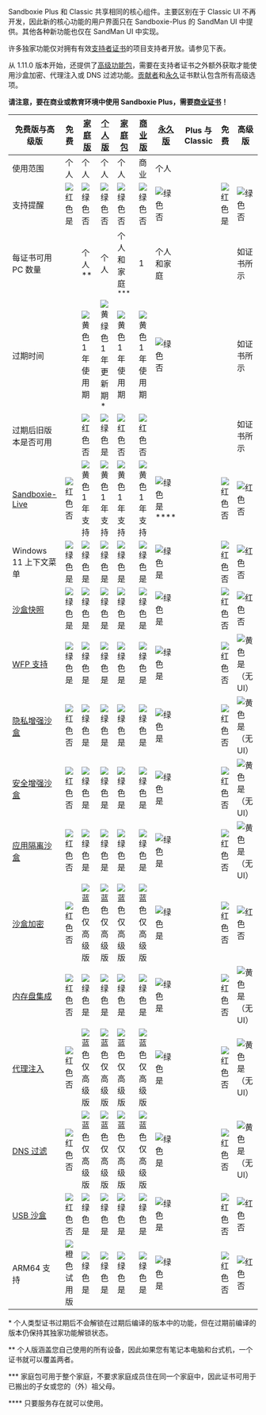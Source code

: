 Sandboxie Plus 和 Classic 共享相同的核心组件。主要区别在于 Classic UI 不再开发，因此新的核心功能的用户界面只在 Sandboxie-Plus 的 SandMan UI 中提供。其他各种新功能也仅在 SandMan UI 中实现。

许多独家功能仅对拥有有效[支持者证书](https://sandboxie-plus.com/supporter-certificate/)的项目支持者开放。请参见下表。

从 1.11.0 版本开始，还提供了[高级功能包](https://xanasoft.com/product/sandboxie-plus-advanced-upgrade/)，需要在支持者证书之外额外获取才能使用沙盒加密、代理注入或 DNS 过滤功能。[贡献者](https://sandboxie-plus.com/contribute/)和[永久](https://xanasoft.com/product/sandboxie-plus-eternal/)证书默认包含所有高级选项。

**请注意，要在商业或教育环境中使用 Sandboxie Plus，需要[商业证书](https://xanasoft.com/product/sandboxie-plus-business/)！**

| 免费版与高级版           											| 免费                                            												| [家庭版](https://xanasoft.com/product/sandboxie-plus-home/)  												| [个人版](https://xanasoft.com/product/sandboxie-plus-personal/)  													| [家庭包](https://xanasoft.com/product/sandboxie-plus-familypack/)  									| [商业版](https://xanasoft.com/product/sandboxie-plus-business/)  										| [永久版](https://xanasoft.com/product/sandboxie-plus-eternal/)  							 			| Plus 与 Classic  | 免费 						                     								 				| 高级版                                            													|
|-----------------------------------------------------------------------|-----------------------------------------------------------------------------------------------|-----------------------------------------------------------------------------------------------------------|-----------------------------------------------------------------------------------------------------------------------|-----------------------------------------------------------------------------------------------------------|-----------------------------------------------------------------------------------------------------------|-------------------------------------------------------------------------------------------------------|-------------------|-----------------------------------------------------------------------------------------------|-------------------------------------------------------------------------------------------------------|
| 使用范围 																| 个人 						 																| 个人                                        															| 个人                                                    															| 个人                                                          										| 商业                                                        										| 个人                                                    											| 					|	                                                      								 		|                 																						|
| 支持提醒 				 										| ![红色](https://placeholder.antonshell.me/img?width=15&color_bg=ff0000&text=+) 是   	| ![绿色](https://placeholder.antonshell.me/img?width=15&color_bg=7cfc00&text=+) 否 					| ![绿色](https://placeholder.antonshell.me/img?width=15&color_bg=7cfc00&text=+) 否   							| ![绿色](https://placeholder.antonshell.me/img?width=15&color_bg=7cfc00&text=+) 否   				| ![绿色](https://placeholder.antonshell.me/img?width=15&color_bg=7cfc00&text=+) 否   				| ![绿色](https://placeholder.antonshell.me/img?width=15&color_bg=7cfc00&text=+) 否    			|                 	| ![红色](https://placeholder.antonshell.me/img?width=15&color_bg=ff0000&text=+) 是 		| ![绿色](https://placeholder.antonshell.me/img?width=15&color_bg=7cfc00&text=+) 否 				|
| 每证书可用 PC 数量 			 										|                                                 												| 个人 \*\*                                               												| 个人                                                          													| 个人和家庭 <sup>\*\*\*</sup>                                           							| 1                                                           												| 个人和家庭           															 			|                 	|                                                 								 				| 如证书所示  																						|
| 过期时间 					 										|                                                 												| ![黄色](https://placeholder.antonshell.me/img?width=15&color_bg=ffff00&text=+) 1 年使用期  	| ![黄绿色](https://placeholder.antonshell.me/img?width=15&color_bg=9acd32&text=+) 1 年更新期 \* 	| ![黄色](https://placeholder.antonshell.me/img?width=15&color_bg=ffff00&text=+) 1 年使用期  	| ![黄色](https://placeholder.antonshell.me/img?width=15&color_bg=ffff00&text=+) 1 年使用期  	| ![绿色](https://placeholder.antonshell.me/img?width=15&color_bg=7cfc00&text=+) 否   			|                 	|                                                 								 				| 如证书所示  																						|
| 过期后旧版本是否可用 	 									|                                                 												| ![红色](https://placeholder.antonshell.me/img?width=15&color_bg=ff0000&text=+) 否    				| ![绿色](https://placeholder.antonshell.me/img?width=15&color_bg=7cfc00&text=+) 是   							| ![红色](https://placeholder.antonshell.me/img?width=15&color_bg=ff0000&text=+) 否   					| ![红色](https://placeholder.antonshell.me/img?width=15&color_bg=ff0000&text=+) 否   					|                                                            								 			|                 	|                                                 								 				| 如证书所示  																						|
| [Sandboxie-Live](../PlusContent/Sandboxie-Live.md) 					| ![红色](https://placeholder.antonshell.me/img?width=15&color_bg=ff0000&text=+) 否    	| ![黄色](https://placeholder.antonshell.me/img?width=15&color_bg=ffff00&text=+) 1 年支持  | ![黄色](https://placeholder.antonshell.me/img?width=15&color_bg=ffff00&text=+) 1 年支持  			| ![黄色](https://placeholder.antonshell.me/img?width=15&color_bg=ffff00&text=+) 1 年支持  | ![黄色](https://placeholder.antonshell.me/img?width=15&color_bg=ffff00&text=+) 1 年支持 	| ![绿色](https://placeholder.antonshell.me/img?width=15&color_bg=7cfc00&text=+) 是\*\*\*\* 	|                 	| ![红色](https://placeholder.antonshell.me/img?width=15&color_bg=ff0000&text=+) 否  		| ![红色](https://placeholder.antonshell.me/img?width=15&color_bg=ff0000&text=+) 否 				|
| Windows 11 上下文菜单        										| ![绿色](https://placeholder.antonshell.me/img?width=15&color_bg=7cfc00&text=+) 是 	| ![绿色](https://placeholder.antonshell.me/img?width=15&color_bg=7cfc00&text=+) 是  				| ![绿色](https://placeholder.antonshell.me/img?width=15&color_bg=7cfc00&text=+) 是  							| ![绿色](https://placeholder.antonshell.me/img?width=15&color_bg=7cfc00&text=+) 是  				| ![绿色](https://placeholder.antonshell.me/img?width=15&color_bg=7cfc00&text=+) 是  				| ![绿色](https://placeholder.antonshell.me/img?width=15&color_bg=7cfc00&text=+) 是  			|                 	| ![红色](https://placeholder.antonshell.me/img?width=15&color_bg=ff0000&text=+) 否  		| ![红色](https://placeholder.antonshell.me/img?width=15&color_bg=ff0000&text=+) 否 				|
| [沙盒快照](../PlusContent/BoxSnapshots.md)  						| ![绿色](https://placeholder.antonshell.me/img?width=15&color_bg=7cfc00&text=+) 是 	| ![绿色](https://placeholder.antonshell.me/img?width=15&color_bg=7cfc00&text=+) 是  				| ![绿色](https://placeholder.antonshell.me/img?width=15&color_bg=7cfc00&text=+) 是  							| ![绿色](https://placeholder.antonshell.me/img?width=15&color_bg=7cfc00&text=+) 是  				| ![绿色](https://placeholder.antonshell.me/img?width=15&color_bg=7cfc00&text=+) 是  				| ![绿色](https://placeholder.antonshell.me/img?width=15&color_bg=7cfc00&text=+) 是  			|                 	| ![红色](https://placeholder.antonshell.me/img?width=15&color_bg=ff0000&text=+) 否  		| ![红色](https://placeholder.antonshell.me/img?width=15&color_bg=ff0000&text=+) 否 				|
| [WFP 支持](../PlusContent/WFPSupport.md)  							| ![绿色](https://placeholder.antonshell.me/img?width=15&color_bg=7cfc00&text=+) 是 	| ![绿色](https://placeholder.antonshell.me/img?width=15&color_bg=7cfc00&text=+) 是  				| ![绿色](https://placeholder.antonshell.me/img?width=15&color_bg=7cfc00&text=+) 是  							| ![绿色](https://placeholder.antonshell.me/img?width=15&color_bg=7cfc00&text=+) 是  				| ![绿色](https://placeholder.antonshell.me/img?width=15&color_bg=7cfc00&text=+) 是  				| ![绿色](https://placeholder.antonshell.me/img?width=15&color_bg=7cfc00&text=+) 是  			|                 	| ![红色](https://placeholder.antonshell.me/img?width=15&color_bg=ff0000&text=+) 否  		| ![黄色](https://placeholder.antonshell.me/img?width=15&color_bg=ffff00&text=+) 是（无 UI） 	|
| [隐私增强沙盒](../PlusContent/privacy-mode.md)  			| ![红色](https://placeholder.antonshell.me/img?width=15&color_bg=ff0000&text=+) 否    	| ![绿色](https://placeholder.antonshell.me/img?width=15&color_bg=7cfc00&text=+) 是  				| ![绿色](https://placeholder.antonshell.me/img?width=15&color_bg=7cfc00&text=+) 是  							| ![绿色](https://placeholder.antonshell.me/img?width=15&color_bg=7cfc00&text=+) 是  				| ![绿色](https://placeholder.antonshell.me/img?width=15&color_bg=7cfc00&text=+) 是  				| ![绿色](https://placeholder.antonshell.me/img?width=15&color_bg=7cfc00&text=+) 是  			|                 	| ![红色](https://placeholder.antonshell.me/img?width=15&color_bg=ff0000&text=+) 否  		| ![黄色](https://placeholder.antonshell.me/img?width=15&color_bg=ffff00&text=+) 是（无 UI） 	|
| [安全增强沙盒](../PlusContent/security-mode.md)  			| ![红色](https://placeholder.antonshell.me/img?width=15&color_bg=ff0000&text=+) 否    	| ![绿色](https://placeholder.antonshell.me/img?width=15&color_bg=7cfc00&text=+) 是  				| ![绿色](https://placeholder.antonshell.me/img?width=15&color_bg=7cfc00&text=+) 是  							| ![绿色](https://placeholder.antonshell.me/img?width=15&color_bg=7cfc00&text=+) 是  				| ![绿色](https://placeholder.antonshell.me/img?width=15&color_bg=7cfc00&text=+) 是  				| ![绿色](https://placeholder.antonshell.me/img?width=15&color_bg=7cfc00&text=+) 是  			|                 	| ![红色](https://placeholder.antonshell.me/img?width=15&color_bg=ff0000&text=+) 否  		| ![黄色](https://placeholder.antonshell.me/img?width=15&color_bg=ffff00&text=+) 是（无 UI） 	|
| [应用隔离沙盒](../PlusContent/compartment-mode.md) 			| ![红色](https://placeholder.antonshell.me/img?width=15&color_bg=ff0000&text=+) 否    	| ![绿色](https://placeholder.antonshell.me/img?width=15&color_bg=7cfc00&text=+) 是  				| ![绿色](https://placeholder.antonshell.me/img?width=15&color_bg=7cfc00&text=+) 是  							| ![绿色](https://placeholder.antonshell.me/img?width=15&color_bg=7cfc00&text=+) 是  				| ![绿色](https://placeholder.antonshell.me/img?width=15&color_bg=7cfc00&text=+) 是  				| ![绿色](https://placeholder.antonshell.me/img?width=15&color_bg=7cfc00&text=+) 是  			|                 	| ![红色](https://placeholder.antonshell.me/img?width=15&color_bg=ff0000&text=+) 否  		| ![黄色](https://placeholder.antonshell.me/img?width=15&color_bg=ffff00&text=+) 是（无 UI） 	|
| [沙盒加密](../PlusContent/BoxEncryption.md)  				| ![红色](https://placeholder.antonshell.me/img?width=15&color_bg=ff0000&text=+) 否    	| ![蓝色](https://placeholder.antonshell.me/img?width=15&color_bg=00bfff&text=+) 仅高级版  		| ![蓝色](https://placeholder.antonshell.me/img?width=15&color_bg=00bfff&text=+) 仅高级版  					| ![蓝色](https://placeholder.antonshell.me/img?width=15&color_bg=00bfff&text=+) 仅高级版  		| ![蓝色](https://placeholder.antonshell.me/img?width=15&color_bg=00bfff&text=+) 仅高级版  		| ![绿色](https://placeholder.antonshell.me/img?width=15&color_bg=7cfc00&text=+) 是  			|                 	| ![红色](https://placeholder.antonshell.me/img?width=15&color_bg=ff0000&text=+) 否  		| ![红色](https://placeholder.antonshell.me/img?width=15&color_bg=ff0000&text=+) 否 				|
| [内存盘集成](../PlusContent/RamDiskSupport.md)  			| ![红色](https://placeholder.antonshell.me/img?width=15&color_bg=ff0000&text=+) 否    	| ![绿色](https://placeholder.antonshell.me/img?width=15&color_bg=7cfc00&text=+) 是  				| ![绿色](https://placeholder.antonshell.me/img?width=15&color_bg=7cfc00&text=+) 是  							| ![绿色](https://placeholder.antonshell.me/img?width=15&color_bg=7cfc00&text=+) 是  				| ![绿色](https://placeholder.antonshell.me/img?width=15&color_bg=7cfc00&text=+) 是  				| ![绿色](https://placeholder.antonshell.me/img?width=15&color_bg=7cfc00&text=+) 是  			|                 	| ![红色](https://placeholder.antonshell.me/img?width=15&color_bg=ff0000&text=+) 否  		| ![黄色](https://placeholder.antonshell.me/img?width=15&color_bg=ffff00&text=+) 是（无 UI） 	|
| [代理注入](../PlusContent/ProxySupport.md)  					| ![红色](https://placeholder.antonshell.me/img?width=15&color_bg=ff0000&text=+) 否    	| ![蓝色](https://placeholder.antonshell.me/img?width=15&color_bg=00bfff&text=+) 仅高级版  		| ![蓝色](https://placeholder.antonshell.me/img?width=15&color_bg=00bfff&text=+) 仅高级版  					| ![蓝色](https://placeholder.antonshell.me/img?width=15&color_bg=00bfff&text=+) 仅高级版  		| ![蓝色](https://placeholder.antonshell.me/img?width=15&color_bg=00bfff&text=+) 仅高级版  		| ![绿色](https://placeholder.antonshell.me/img?width=15&color_bg=7cfc00&text=+) 是  			|                 	| ![红色](https://placeholder.antonshell.me/img?width=15&color_bg=ff0000&text=+) 否  		| ![黄色](https://placeholder.antonshell.me/img?width=15&color_bg=ffff00&text=+) 是（无 UI） 	|
| [DNS 过滤](../PlusContent/DNSFilter.md)  						| ![红色](https://placeholder.antonshell.me/img?width=15&color_bg=ff0000&text=+) 否    	| ![蓝色](https://placeholder.antonshell.me/img?width=15&color_bg=00bfff&text=+) 仅高级版  		| ![蓝色](https://placeholder.antonshell.me/img?width=15&color_bg=00bfff&text=+) 仅高级版  					| ![蓝色](https://placeholder.antonshell.me/img?width=15&color_bg=00bfff&text=+) 仅高级版  		| ![蓝色](https://placeholder.antonshell.me/img?width=15&color_bg=00bfff&text=+) 仅高级版  		| ![绿色](https://placeholder.antonshell.me/img?width=15&color_bg=7cfc00&text=+) 是  			|                 	| ![红色](https://placeholder.antonshell.me/img?width=15&color_bg=ff0000&text=+) 否  		| ![黄色](https://placeholder.antonshell.me/img?width=15&color_bg=ffff00&text=+) 是（无 UI） 	|
| [USB 沙盒](../PlusContent/USBSandboxing.md)  					| ![红色](https://placeholder.antonshell.me/img?width=15&color_bg=ff0000&text=+) 否    	| ![绿色](https://placeholder.antonshell.me/img?width=15&color_bg=7cfc00&text=+) 是  				| ![绿色](https://placeholder.antonshell.me/img?width=15&color_bg=7cfc00&text=+) 是  							| ![绿色](https://placeholder.antonshell.me/img?width=15&color_bg=7cfc00&text=+) 是  				| ![绿色](https://placeholder.antonshell.me/img?width=15&color_bg=7cfc00&text=+) 是  				| ![绿色](https://placeholder.antonshell.me/img?width=15&color_bg=7cfc00&text=+) 是  			|                 	| ![红色](https://placeholder.antonshell.me/img?width=15&color_bg=ff0000&text=+) 否  		| ![红色](https://placeholder.antonshell.me/img?width=15&color_bg=ff0000&text=+) 否 				|
| ARM64 支持                                							| ![橙色](https://placeholder.antonshell.me/img?width=15&color_bg=ffa500&text=+) 试用版 	| ![绿色](https://placeholder.antonshell.me/img?width=15&color_bg=00ff00&text=+) 是  				| ![绿色](https://placeholder.antonshell.me/img?width=15&color_bg=00ff00&text=+) 是  							| ![绿色](https://placeholder.antonshell.me/img?width=15&color_bg=00ff00&text=+) 是  				| ![绿色](https://placeholder.antonshell.me/img?width=15&color_bg=00ff00&text=+) 是  				| ![绿色](https://placeholder.antonshell.me/img?width=15&color_bg=00ff00&text=+) 是  			|                   | ![红色](https://placeholder.antonshell.me/img?width=15&color_bg=ff0000&text=+) 否 		| ![红色](https://placeholder.antonshell.me/img?width=15&color_bg=ff0000&text=+) 否 				|

\* 个人类型证书过期后不会解锁在过期后编译的版本中的功能，但在过期前编译的版本仍保持其独家功能解锁状态。

\*\* 个人版涵盖您自己使用的所有设备，因此如果您有笔记本电脑和台式机，一个证书就可以覆盖两者。

\*\*\* 家庭包可用于整个家庭，不要求家庭成员住在同一个家庭中，因此证书可用于已搬出的子女或您的（外）祖父母。

\*\*\*\* 只要服务存在就可以使用。